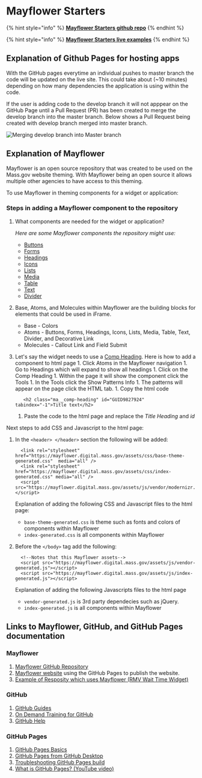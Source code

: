 # Mayflower Starters

{% hint style="info" %}
[**Mayflower Starters github repo**](https://github.com/massgov/mayflower-starters)
{% endhint %}

{% hint style="info" %}
[**Mayflower Starters live examples**](https://massgov.github.io/mayflower-starters/)
{% endhint %}

## 

## Explanation of Github Pages for hosting apps

With the GitHub pages everytime an individual pushes to master branch the code will be updated on the live site. This could take about \(~10 minutes\) depending on how many dependencies the application is using within the code.

If the user is adding code to the develop branch it will not apppear on the GitHub Page until a Pull Request \(PR\) has been created to merge the develop branch into the master branch. Below shows a Pull Request being created with develop branch merged into master branch.

![Merging develop branch into Master branch](https://massgov.github.io/iframe-quickstart/develop-master.png)

## Explanation of Mayflower

Mayflower is an open source repository that was created to be used on the Mass.gov website theming. With Mayflower being an open source it allows multiple other agencies to have access to this theming.

To use Mayflower in theming components for a widget or application:

### Steps in adding a Mayflower component to the repository

1. What components are needed for the widget or application?

   _Here are some Mayflower components the repository might use:_

   * [Buttons](http://mayflower.digital.mass.gov/?p=viewall-atoms-buttons)
   * [Forms](http://mayflower.digital.mass.gov/?p=viewall-atoms-forms)
   * [Headings](http://mayflower.digital.mass.gov/?p=viewall-atoms-headings)
   * [Icons](http://mayflower.digital.mass.gov/?p=viewall-atoms-icons)
   * [Lists](http://mayflower.digital.mass.gov/?p=viewall-atoms-lists)
   * [Media](http://mayflower.digital.mass.gov/?p=viewall-atoms-media)
   * [Table](http://mayflower.digital.mass.gov/?p=viewall-atoms-table)
   * [Text](http://mayflower.digital.mass.gov/?p=viewall-atoms-text)
   * [Divider](http://mayflower.digital.mass.gov/?p=atoms-divider)

2. Base, Atoms, and Molecules within Mayflower are the building blocks for elements that could be used in iFrame.
   * Base - Colors
   * Atoms - Buttons, Forms, Headings, Icons, Lists, Media, Table, Text, Divider, and Decorative Link
   * Molecules - Callout Link and Field Submit
3. Let's say the widget needs to use a [Comp Heading](http://mayflower.digital.mass.gov/?p=atoms-comp-heading). Here is how to add a component to html page 1. Click Atoms in the Mayflower navigation 1. Go to Headings which will expand to show all headings 1. Click on the Comp Heading 1. Within the page it will show the component click the Tools 1. In the Tools click the Show Patterns Info 1. The patterns will appear on the page click the HTML tab. 1. Copy the html code

   ```text
      <h2 class="ma__comp-heading" id="GUID9827924" tabindex="-1">Title text</h2>
   ```

   1. Paste the code to the html page and replace the _Title Heading_ and _id_

Next steps to add CSS and Javascript to the html page:

1. In the `<header> </header>` section the following will be added:

   ```text
     <link rel="stylesheet" href="https://mayflower.digital.mass.gov/assets/css/base-theme-generated.css"  media="all" />
     <link rel="stylesheet" href="https://mayflower.digital.mass.gov/assets/css/index-generated.css" media="all" />
     <script src="https://mayflower.digital.mass.gov/assets/js/vendor/modernizr.js"></script>
   ```

   Explanation of adding the following CSS and Javascript files to the html page:

   * `base-theme-generated.css` is theme such as fonts and colors of components within Mayflower
   * `index-generated.css` is all components within Mayflower

2. Before the `</body>` tag add the following:

   ```text
     <!--Notes that this Mayflower assets-->
     <script src="https://mayflower.digital.mass.gov/assets/js/vendor-generated.js"></script>
     <script src="https://mayflower.digital.mass.gov/assets/js/index-generated.js"></script>
   ```

   Explanation of adding the following Javascripts files to the html page

   * `vendor-generated.js` is 3rd party dependecies such as jQuery.
   * `index-generated.js` is all components within Mayflower

## Links to Mayflower, GitHub, and GitHub Pages documentation

### Mayflower

1. [Mayflower GitHub Repository](https://github.com/massgov/mayflower)
2. [Mayflower website](https://mayflower.digital.mass.gov/) using the GitHub Pages to publish the website.
3. [Example of Resposity which uses Mayflower \(RMV Wait Time Widget\)](https://github.com/massgov/rmvwaittime)

### GitHub

1. [GitHub Guides](https://guides.github.com/)
2. [On Demand Training for GitHub](https://services.github.com/on-demand/)
3. [GitHub Help](https://help.github.com/)

### GitHub Pages

1. [GitHub Pages Basics](https://help.github.com/categories/github-pages-basics/)
2. [GitHub Pages from GitHub Desktop](https://services.github.com/on-demand/github-desktop/)
3. [Troubleshooting GitHub Pages build](https://help.github.com/articles/troubleshooting-github-pages-builds/)
4. [What is GitHub Pages? \(YouTube video\)](https://youtu.be/2MsN8gpT6jY)

